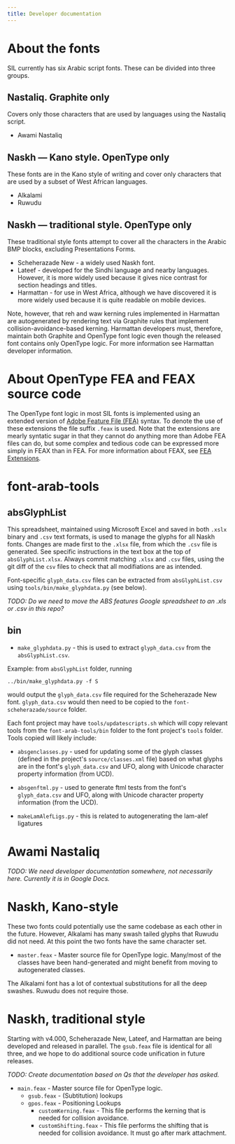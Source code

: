 ```yaml
---
title: Developer documentation
---
```


# About the fonts

SIL currently has six Arabic script fonts. These can be divided into three groups.

## Nastaliq. Graphite only

Covers only those characters that are used by languages using the Nastaliq script.

- Awami Nastaliq

## Naskh — Kano style. OpenType only

These fonts are in the Kano style of writing and cover only characters that are used by a subset of West African languages.
 
- Alkalami
- Ruwudu

## Naskh — traditional style. OpenType only

These traditional style fonts attempt to cover all the characters in the Arabic BMP blocks, excluding Presentations Forms.

- Scheherazade New - a widely used Naskh font.
- Lateef - developed for the Sindhi language and nearby languages. However, it is more widely used because it gives nice contrast for section headings and titles.
- Harmattan - for use in West Africa, although we have discovered it is more widely used because it is quite readable on mobile devices.

Note, however, that reh and waw kerning rules implemented in Harmattan are autogenerated by rendering text via Graphite rules that implement collision-avoidance-based kerning. Harmattan developers must, therefore, maintain both Graphite and OpenType font logic even though the released font contains only OpenType logic. For more information see Harmattan developer information.

# About OpenType FEA and FEAX source code

The OpenType font logic in most SIL fonts is implemented using an extended version of [Adobe Feature File (FEA)](https://github.com/adobe-type-tools/afdko/blob/develop/docs/OpenTypeFeatureFileSpecification.md) syntax. To denote the use of these extensions the file suffix `.feax` is used. Note that the extensions are mearly syntatic sugar in that they cannot do anything more than Adobe FEA files can do, but some complex and tedious code can be expressed more simply in FEAX than in FEA. For more information about FEAX, see [FEA Extensions](https://github.com/silnrsi/pysilfont/blob/master/docs/feaextensions.md).

# font-arab-tools

## absGlyphList

This spreadsheet, maintained using Microsoft Excel and saved in both `.xslx` binary and `.csv` text formats, is used to manage the glyphs for all Naskh fonts. 
Changes are made first to the `.xlsx` file, from which the `.csv` file is generated. 
See specific instructions in the text box at the top of `absGlyphList.xlsx`.
Always commit matching `.xlsx` and `.csv` files, using the git diff of the `csv` files to check that all modifiations are as intended.

Font-specific `glyph_data.csv` files can be extracted from `absGlyphList.csv` using `tools/bin/make_glyphdata.py` (see below).

_TODO: Do we need to move the ABS features Google spreadsheet to an .xls or .csv in this repo?_

## bin



- `make_glyphdata.py` - this is used to extract `glyph_data.csv` from the `absGlyphList.csv`. 

Example: from `absGlyphList` folder, running 
```
../bin/make_glyphdata.py -f S
``` 
would output the `glyph_data.csv` file required for the Scheherazade New font. `glyph_data.csv` would then need to be copied to the `font-scheherazade/source` folder.

Each font project may have `tools/updatescripts.sh` which will copy relevant tools from the `font-arab-tools/bin` folder to the font project's `tools` folder. Tools copied will likely include:
- `absgenclasses.py` - used for updating some of the glyph classes (defined in the project's `source/classes.xml` file) based on what glyphs are in the font's `glyph_data.csv` and UFO, along with Unicode character property information (from UCD). 
- `absgenftml.py` - used to generate ftml tests from the font's `glyph_data.csv` and UFO, along with Unicode character property information (from the UCD).


- `makeLamAlefLigs.py` - this is related to autogenerating the lam-alef ligatures

# Awami Nastaliq

_TODO: We need developer documentation somewhere, not necessarily here. Currently it is in Google Docs._

# Naskh, Kano-style

These two fonts could potentially use the same codebase as each other in the future. However, Alkalami has many swash tailed glyphs that Ruwudu did not need. At this point the two fonts have the same character set.

- `master.feax` - Master source file for OpenType logic. Many/most of the classes have been hand-generated and might benefit from moving to autogenerated classes.

The Alkalami font has a lot of contextual substitutions for all the deep swashes. Ruwudu does not require those.

# Naskh, traditional style

Starting with v4.000, Scheherazade New, Lateef, and Harmattan are being developed and released in parallel. The `gsub.feax` file is identical for all three, and we hope to do additional source code unification in future releases.

_TODO: Create documentation based on Qs that the developer has asked._

- `main.feax` - Master source file for OpenType logic.
  - `gsub.feax` - (Subtitution) lookups
  - `gpos.feax` - Positioning Lookups
    - `customKerning.feax` - This file performs the kerning that is needed for collision avoidance.
    - `customShifting.feax` - This file performs the shifting that is needed for collision avoidance. It must go after mark attachment.


